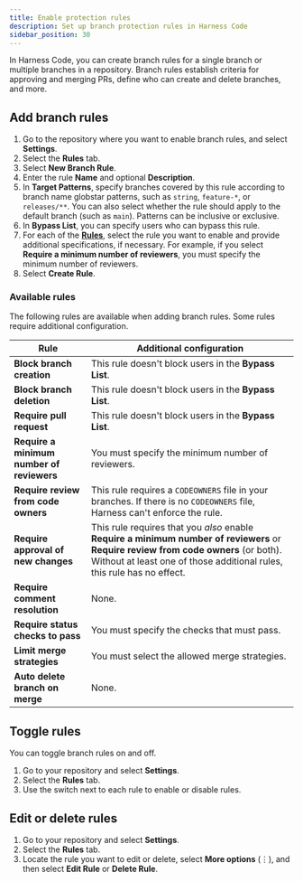 ```yaml
---
title: Enable protection rules
description: Set up branch protection rules in Harness Code
sidebar_position: 30
---
```


In Harness Code, you can create branch rules for a single branch or multiple branches in a repository. Branch rules establish criteria for approving and merging PRs, define who can create and delete branches, and more.

## Add branch rules

1. Go to the repository where you want to enable branch rules, and select **Settings**.
2. Select the **Rules** tab.
3. Select **New Branch Rule**.
4. Enter the rule **Name** and optional **Description**.
5. In **Target Patterns**, specify branches covered by this rule according to branch name globstar patterns, such as `string`, `feature-*`, or `releases/**`. You can also select whether the rule should apply to the default branch (such as `main`). Patterns can be inclusive or exclusive.
6. In **Bypass List**, you can specify users who can bypass this rule.
7. For each of the [**Rules**](#available-rules), select the rule you want to enable and provide additional specifications, if necessary. For example, if you select **Require a minimum number of reviewers**, you must specify the minimum number of reviewers.
8. Select **Create Rule**.

### Available rules

The following rules are available when adding branch rules. Some rules require additional configuration.

| Rule | Additional configuration |
| ---- | ------------------------ |
| **Block branch creation** | This rule doesn't block users in the **Bypass List**. |
| **Block branch deletion** | This rule doesn't block users in the **Bypass List**. |
| **Require pull request** | This rule doesn't block users in the **Bypass List**. |
| **Require a minimum number of reviewers** | You must specify the minimum number of reviewers. |
| **Require review from code owners** | This rule requires a `CODEOWNERS` file in your branches. If there is no `CODEOWNERS` file, Harness can't enforce the rule. |
| **Require approval of new changes** | This rule requires that you *also* enable **Require a minimum number of reviewers** or **Require review from code owners** (or both). Without at least one of those additional rules, this rule has no effect. |
| **Require comment resolution** | None. |
| **Require status checks to pass** | You must specify the checks that must pass. |
| **Limit merge strategies** | You must select the allowed merge strategies. |
| **Auto delete branch on merge** | None. |

## Toggle rules

You can toggle branch rules on and off.

1. Go to your repository and select **Settings**.
2. Select the **Rules** tab.
3. Use the switch next to each rule to enable or disable rules.

## Edit or delete rules

1. Go to your repository and select **Settings**.
2. Select the **Rules** tab.
3. Locate the rule you want to edit or delete, select **More options** (&vellip;), and then select **Edit Rule** or **Delete Rule**.
